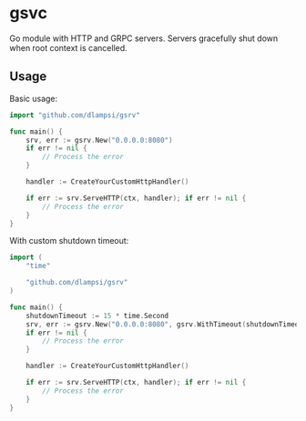 # gsvc

Go module with HTTP and GRPC servers. Servers gracefully shut down when root context is cancelled.

## Usage

Basic usage:
```go
import "github.com/dlampsi/gsrv"

func main() {
    srv, err := gsrv.New("0.0.0.0:8080")
    if err != nil {
        // Process the error 
    }

    handler := CreateYourCustomHttpHandler()

    if err := srv.ServeHTTP(ctx, handler); if err != nil {
        // Process the error 
    }
}
```

With custom shutdown timeout:
```go
import (
    "time"

    "github.com/dlampsi/gsrv"
)

func main() {
    shutdownTimeout := 15 * time.Second
    srv, err := gsrv.New("0.0.0.0:8080", gsrv.WithTimeout(shutdownTimeout))
    if err != nil {
        // Process the error 
    }

    handler := CreateYourCustomHttpHandler()

    if err := srv.ServeHTTP(ctx, handler); if err != nil {
        // Process the error 
    }
}
```
